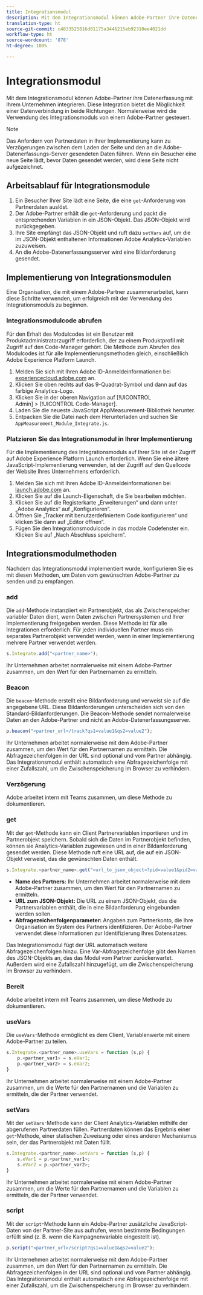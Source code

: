 ```yaml
---
title: Integrationsmodul
description: Mit dem Integrationsmodul können Adobe-Partner ihre Datenerfassung mit Ihrem Unternehmen integrieren.
translation-type: ht
source-git-commit: c4833525816d81175a3446215eb92310ee4021dd
workflow-type: ht
source-wordcount: '878'
ht-degree: 100%

---
```



# Integrationsmodul

Mit dem Integrationsmodul können Adobe-Partner ihre Datenerfassung mit Ihrem Unternehmen integrieren. Diese Integration bietet die Möglichkeit einer Datenverbindung in beide Richtungen. Normalerweise wird die Verwendung des Integrationsmoduls von einem Adobe-Partner gesteuert.

>[!NOTE]
>
>Das Anfordern von Partnerdaten in Ihrer Implementierung kann zu Verzögerungen zwischen dem Laden der Seite und den an die Adobe-Datenerfassungs-Server gesendeten Daten führen. Wenn ein Besucher eine neue Seite lädt, bevor Daten gesendet werden, wird diese Seite nicht aufgezeichnet.

## Arbeitsablauf für Integrationsmodule

1. Ein Besucher Ihrer Site lädt eine Seite, die eine `get`-Anforderung von Partnerdaten auslöst.
2. Der Adobe-Partner erhält die `get`-Anforderung und packt die entsprechenden Variablen in ein JSON-Objekt. Das JSON-Objekt wird zurückgegeben.
3. Ihre Site empfängt das JSON-Objekt und ruft dazu `setVars` auf, um die im JSON-Objekt enthaltenen Informationen Adobe Analytics-Variablen zuzuweisen.
4. An die Adobe-Datenerfassungsserver wird eine Bildanforderung gesendet.

## Implementierung von Integrationsmodulen

Eine Organisation, die mit einem Adobe-Partner zusammenarbeitet, kann diese Schritte verwenden, um erfolgreich mit der Verwendung des Integrationsmoduls zu beginnen.

### Integrationsmodulcode abrufen

Für den Erhalt des Modulcodes ist ein Benutzer mit Produktadministratorzugriff erforderlich, der zu einem Produktprofil mit Zugriff auf den Code-Manager gehört. Die Methode zum Abrufen des Modulcodes ist für alle Implementierungsmethoden gleich, einschließlich Adobe Experience Platform Launch.

1. Melden Sie sich mit Ihren Adobe ID-Anmeldeinformationen bei [experiencecloud.adobe.com](https://experiencecloud.adobe.com) an.
1. Klicken Sie oben rechts auf das 9-Quadrat-Symbol und dann auf das farbige Analytics-Logo.
1. Klicken Sie in der oberen Navigation auf [!UICONTROL Admin] > [!UICONTROL Code-Manager].
1. Laden Sie die neueste JavaScript AppMeasurement-Bibliothek herunter.
1. Entpacken Sie die Datei nach dem Herunterladen und suchen Sie `AppMeasurement_Module_Integrate.js`.

### Platzieren Sie das Integrationsmodul in Ihrer Implementierung

Für die Implementierung des Integrationsmoduls auf Ihrer Site ist der Zugriff auf Adobe Experience Platform Launch erforderlich. Wenn Sie eine ältere JavaScript-Implementierung verwenden, ist der Zugriff auf den Quellcode der Website Ihres Unternehmens erforderlich.

1. Melden Sie sich mit Ihren Adobe ID-Anmeldeinformationen bei [launch.adobe.com](https://launch.adobe.com) an.
2. Klicken Sie auf die Launch-Eigenschaft, die Sie bearbeiten möchten.
3. Klicken Sie auf die Registerkarte „Erweiterungen“ und dann unter „Adobe Analytics“ auf „Konfigurieren“.
4. Öffnen Sie „Tracker mit benutzerdefiniertem Code konfigurieren“ und klicken Sie dann auf „Editor öffnen“.
5. Fügen Sie den Integrationsmodulcode in das modale Codefenster ein. Klicken Sie auf „Nach Abschluss speichern“.

## Integrationsmodulmethoden

Nachdem das Integrationsmodul implementiert wurde, konfigurieren Sie es mit diesen Methoden, um Daten vom gewünschten Adobe-Partner zu senden und zu empfangen.

### add

Die `add`-Methode instanziiert ein Partnerobjekt, das als Zwischenspeicher variabler Daten dient, wenn Daten zwischen Partnersystemen und Ihrer Implementierung freigegeben werden. Diese Methode ist für alle Integrationen erforderlich. Für jeden individuellen Partner muss ein separates Partnerobjekt verwendet werden, wenn in einer Implementierung mehrere Partner verwendet werden.

```JavaScript
s.Integrate.add("<partner_name>");
```

Ihr Unternehmen arbeitet normalerweise mit einem Adobe-Partner zusammen, um den Wert für den Partnernamen zu ermitteln.

### Beacon

Die `beacon`-Methode erstellt eine Bildanforderung und verweist sie auf die angegebene URL. Diese Bildanforderungen unterscheiden sich von den Standard-Bildanforderungen. Die Beacon-Methode sendet normalerweise Daten an den Adobe-Partner und nicht an Adobe-Datenerfassungsserver.

```JavaScript
p.beacon("<partner_url>/track?qs1=value1&qs2=value2");
```

Ihr Unternehmen arbeitet normalerweise mit dem Adobe-Partner zusammen, um den Wert für den Partnernamen zu ermitteln. Die Abfragezeichenfolgen in der URL sind optional und vom Partner abhängig. Das Integrationsmodul enthält automatisch eine Abfragezeichenfolge mit einer Zufallszahl, um die Zwischenspeicherung im Browser zu verhindern.

### Verzögerung

Adobe arbeitet intern mit Teams zusammen, um diese Methode zu dokumentieren.

### get

Mit der `get`-Methode kann ein Client Partnervariablen importieren und im Partnerobjekt speichern. Sobald sich die Daten im Partnerobjekt befinden, können sie Analytics-Variablen zugewiesen und in einer Bildanforderung gesendet werden. Diese Methode ruft eine URL auf, die auf ein JSON-Objekt verweist, das die gewünschten Daten enthält.

```JavaScript
s.Integrate.<partner_name>.get("<url_to_json_object>?pid=value1&pid2=value2");
```

* **Name des Partners:** Ihr Unternehmen arbeitet normalerweise mit dem Adobe-Partner zusammen, um den Wert für den Partnernamen zu ermitteln.
* **URL zum JSON-Objekt:** Die URL zu einem JSON-Objekt, das die Partnervariablen enthält, die in eine Bildanforderung eingebunden werden sollen.
* **Abfragezeichenfolgenparameter:** Angaben zum Partnerkonto, die Ihre Organisation im System des Partners identifizieren. Der Adobe-Partner verwendet diese Informationen zur Identifizierung Ihres Datensatzes.

Das Integrationsmodul fügt der URL automatisch weitere Abfragezeichenfolgen hinzu. Eine Var-Abfragezeichenfolge gibt den Namen des JSON-Objekts an, das das Modul vom Partner zurückerwartet. Außerdem wird eine Zufallszahl hinzugefügt, um die Zwischenspeicherung im Browser zu verhindern.

### Bereit

Adobe arbeitet intern mit Teams zusammen, um diese Methode zu dokumentieren.

### useVars

Die `useVars`-Methode ermöglicht es dem Client, Variablenwerte mit einem Adobe-Partner zu teilen.

```JavaScript
s.Integrate.<partner_name>.useVars = function (s,p) {
    p.<partner_var1> = s.eVar1;
    p.<partner_var2> = s.eVar2;
}
```

Ihr Unternehmen arbeitet normalerweise mit einem Adobe-Partner zusammen, um die Werte für den Partnernamen und die Variablen zu ermitteln, die der Partner verwendet.

### setVars

Mit der `setVars`-Methode kann der Client Analytics-Variablen mithilfe der abgerufenen Partnerdaten füllen. Partnerdaten können das Ergebnis einer `get`-Methode, einer statischen Zuweisung oder eines anderen Mechanismus sein, der das Partnerobjekt mit Daten füllt.

```JavaScript
s.Integrate.<partner_name>.setVars = function (s,p) {
    s.eVar1 = p.<partner_var1>;
    s.eVar2 = p.<partner_var2>;
}
```

Ihr Unternehmen arbeitet normalerweise mit einem Adobe-Partner zusammen, um die Werte für den Partnernamen und die Variablen zu ermitteln, die der Partner verwendet.

### script

Mit der `script`-Methode kann ein Adobe-Partner zusätzliche JavaScript-Daten von der Partner-Site aus aufrufen, wenn bestimmte Bedingungen erfüllt sind (z. B. wenn die Kampagnenvariable eingestellt ist).

```JavaScript
p.script("<partner_url>/script?qs1=value1&qs2=value2");
```

Ihr Unternehmen arbeitet normalerweise mit dem Adobe-Partner zusammen, um den Wert für den Partnernamen zu ermitteln. Die Abfragezeichenfolgen in der URL sind optional und vom Partner abhängig. Das Integrationsmodul enthält automatisch eine Abfragezeichenfolge mit einer Zufallszahl, um die Zwischenspeicherung im Browser zu verhindern.

